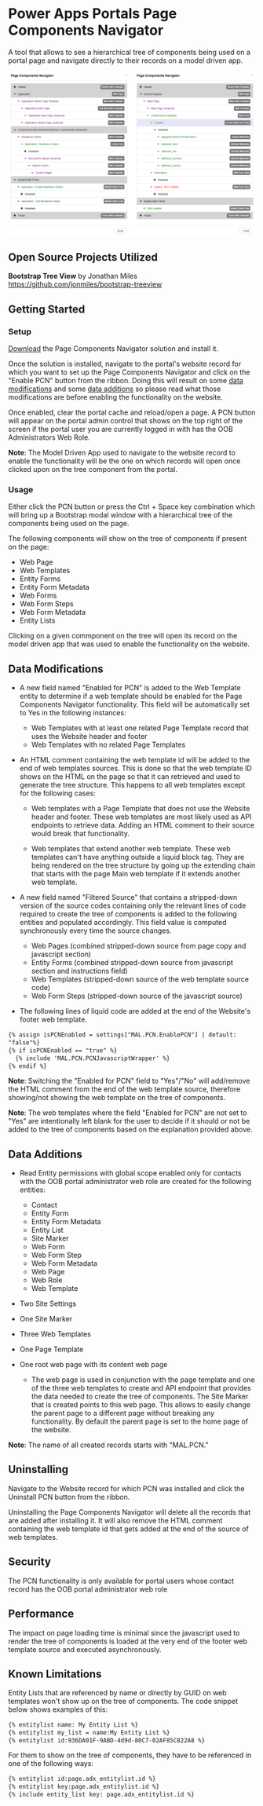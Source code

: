 # Power Apps Portals Page Components Navigator

A tool that allows to see a hierarchical tree of components being used on a portal page and navigate directly to their records on a model driven app.

![Power Apps Portals Page Components Navigator](https://github.com/Manfroy/Power-Apps-Portals-Page-Components-Navigator/blob/main/Screenshot/Trees.png)

## Open Source Projects Utilized

**Bootstrap Tree View** by Jonathan Miles  
https://github.com/jonmiles/bootstrap-treeview  

## Getting Started

### Setup

[Download](https://github.com/Manfroy/Power-Apps-Portals-Page-Components-Navigator/releases/download/v1.1.0.0/PageComponentsNavigator_1_1_0_0_managed.zip) the Page Components Navigator solution and install it.

Once the solution is installed, navigate to the portal's website record for which you want to set up the Page Components Navigator and click on the "Enable PCN" button from the ribbon. Doing this will result on some [data modifications](https://github.com/Manfroy/Power-Apps-Portals-Page-Components-Navigator#data-modifications) and some [data additions](https://github.com/Manfroy/Power-Apps-Portals-Page-Components-Navigator#data-additions) so please read what those modifications are before enabling the functionality on the website.

Once enabled, clear the portal cache and reload/open a page. A PCN button will appear on the portal admin control that shows on the top right of the screen if the portal user you are currently logged in with has the OOB Administrators Web Role.

**Note**: The Model Driven App used to navigate to the website record to enable the functionality will be the one on which records will open once clicked upon on the tree component from the portal.

### Usage

Either click the PCN button or press the Ctrl + Space key combination which will bring up a Bootstrap modal window with a hierarchical tree of the components being used on the page.

The following components will show on the tree of components if present on the page:

- Web Page
- Web Templates
- Entity Forms
- Entity Form Metadata
- Web Forms
- Web Form Steps
- Web Form Metadata
- Entity Lists

Clicking on a given commponent on the tree will open its record on the model driven app that was used to enable the functionality on the website.

## Data Modifications

- A new field named "Enabled for PCN" is added to the Web Template entity to determine if a web template should be enabled for the Page Components Navigator functionality. This field will be automatically set to Yes in the following instances:

  - Web Templates with at least one related Page Template record that uses the Website header and footer
  - Web Templates with no related Page Templates

- An HTML comment containing the web template id will be added to the end of web templates sources. This is done so that the web template ID shows on the HTML on the page so that it can retrieved and used to generate the tree structure. This happens to all web templates except for the following cases:

  - Web templates with a Page Template that does not use the Website header and footer. These web templates are most likely used as API endpoints to retrieve data. Adding an HTML comment to their source would break that functionality.

  - Web templates that extend another web template. These web templates can't have anything outside a liquid block tag. They are being rendered on the tree structure by going up the extending chain that starts with the page Main web template if it extends another web template.

- A new field named "Filtered Source" that contains a stripped-down version of the source codes containing only the relevant lines of code required to create the tree of components is added to the following entities and populated accordingly. This field value is computed synchronously every time the source changes.

  - Web Pages (combined stripped-down source from page copy and javascript section)
  - Entity Forms (combined stripped-down source from javascript section and instructions field)
  - Web Templates (stripped-down source of the web template source code)
  - Web Form Steps (stripped-down source of the javascript source)

- The following lines of liquid code are added at the end of the Website's footer web template.

```
{% assign isPCNEnabled = settings["MAL.PCN.EnablePCN"] | default: "false"%}
{% if isPCNEnabled == "true" %}
  {% include 'MAL.PCN.PCNJavascriptWrapper' %}
{% endif %}
```

**Note**: Switching the "Enabled for PCN" field to "Yes"/"No" will add/remove the HTML comment from the end of the web template source, therefore showing/not showing the web template on the tree of components.

**Note**: The web templates where the field "Enabled for PCN" are not set to "Yes" are intentionally left blank for the user to decide if it should or not be added to the tree of components based on the explanation provided above.

## Data Additions

- Read Entity permissions with global scope enabled only for contacts with the OOB portal administrator web role are created for the following entities:

  - Contact
  - Entity Form
  - Entity Form Metadata
  - Entity List
  - Site Marker
  - Web Form
  - Web Form Step
  - Web Form Metadata
  - Web Page
  - Web Role
  - Web Template

- Two Site Settings
- One Site Marker
- Three Web Templates
- One Page Template
- One root web page with its content web page
  - The web page is used in conjunction with the page template and one of the three web templates to create and API endpoint that provides the data needed to create the tree of components. The Site Marker that is created points to this web page. This allows to easily change the parent page to a different page without breaking any functionality. By default the parent page is set to the home page of the website.

**Note**: The name of all created records starts with "MAL.PCN."

## Uninstalling

Navigate to the Website record for which PCN was installed and click the Uninstall PCN button from the ribbon.

Uninstalling the Page Components Navigator will delete all the records that are added after installing it. It will also remove the HTML comment containing the web template id that gets added at the end of the source of web templates.

## Security

The PCN functionality is only available for portal users whose contact record has the OOB portal administrator web role

## Performance

The impact on page loading time is minimal since the javascript used to render the tree of components is loaded at the very end of the footer web template source and executed asynchronously.

## Known Limitations

Entity Lists that are referenced by name or directly by GUID on web templates won't show up on the tree of components. The code snippet below shows examples of this:

```
{% entitylist name: My Entity List %}
{% entitylist my_list = name:My Entity List %}
{% entitylist id:936DA01F-9ABD-4d9d-80C7-02AF85C822A8 %}
```

For them to show on the tree of components, they have to be referenced in one of the following ways:

```
{% entitylist id:page.adx_entitylist.id %}
{% entitylist key:page.adx_entitylist.id %}
{% include entity_list key: page.adx_entitylist.id %}
```
